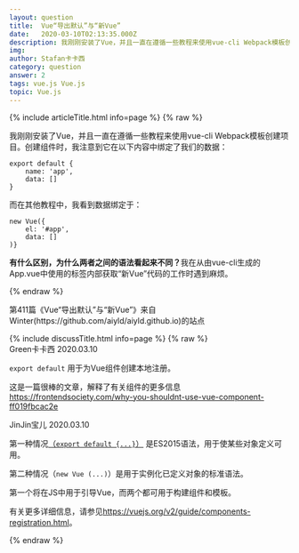 ```yaml
---
layout: question
title:  Vue“导出默认”与“新Vue”
date:   2020-03-10T02:13:35.000Z
description: 我刚刚安装了Vue，并且一直在遵循一些教程来使用vue-cli Webpack模板创建项目。创建组件时，我注意到它在以下内容中绑定了我们的数据：exp...
img: 
author: Stafan卡卡西
category: question
answer: 2
tags: vue.js Vue.js
topic: Vue.js
---
```

<div class="article-root">
  <div class="article">
    {% include articleTitle.html info=page %}
    {% raw %}
    <div class="article-content"><p><font style="vertical-align: inherit;"><font style="vertical-align: inherit;">我刚刚安装了Vue，并且一直在遵循一些教程来使用vue-cli Webpack模板创建项目。</font><font style="vertical-align: inherit;">创建组件时，我注意到它在以下内容中绑定了我们的数据：</font></font></p>

<pre><code>export default {<font></font>
    name: 'app',<font></font>
    data: []<font></font>
}<font></font>
</code></pre>

<p><font style="vertical-align: inherit;"><font style="vertical-align: inherit;">而在其他教程中，我看到数据绑定于：</font></font></p>

<pre><code>new Vue({<font></font>
    el: '#app',<font></font>
    data: []<font></font>
)}<font></font>
</code></pre>

<p><strong><font style="vertical-align: inherit;"><font style="vertical-align: inherit;">有什么区别，为什么两者之间的语法看起来不同？</font></font></strong><font style="vertical-align: inherit;"><font style="vertical-align: inherit;">我在从由vue-cli生成的App.vue中使用的标签内部获取“新Vue”代码的工作时遇到麻烦。</font></font></p></div>
    {% endraw %}
  </div>
  <p class="winter_mark">第411篇《Vue“导出默认”与“新Vue”》来自Winter(https://github.com/aiyld/aiyld.github.io)的站点</p>
  <div class="discuss-wrapper">
    {% include discussTitle.html info=page %}
    {% raw %}
    <div class="discuss-item">
        <div class="discuss-parent">
          <div class="discuss-meta">
            <span class="discuss-user">Green卡卡西</span>
            <span class="discuss-time">2020.03.10</span>
          </div>
          <div class="discuss-comment"><p><code>export default</code><font style="vertical-align: inherit;"><font style="vertical-align: inherit;"> 用于为Vue组件创建本地注册。</font></font></p>

<p><font style="vertical-align: inherit;"><font style="vertical-align: inherit;">这是一篇很棒的文章，解释了有关组件的更多信息 
 </font></font><a href="https://frontendsociety.com/why-you-shouldnt-use-vue-component-ff019fbcac2e" rel="noreferrer"><font style="vertical-align: inherit;"><font style="vertical-align: inherit;">https://frontendsociety.com/why-you-shouldnt-use-vue-component-ff019fbcac2e</font></font></a></p></div>
        </div></div><div class="discuss-item">
        <div class="discuss-parent">
          <div class="discuss-meta">
            <span class="discuss-user">JinJin宝儿</span>
            <span class="discuss-time">2020.03.10</span>
          </div>
          <div class="discuss-comment"><p><font style="vertical-align: inherit;"><font style="vertical-align: inherit;">第一种情况</font></font><a href="https://developer.mozilla.org/en-US/docs/web/javascript/reference/statements/export#Using_the_default_export" rel="nofollow noreferrer"><font style="vertical-align: inherit;"><font style="vertical-align: inherit;">（</font></font><code>export default {...}</code><font style="vertical-align: inherit;"><font style="vertical-align: inherit;">）</font></font></a><font style="vertical-align: inherit;"><font style="vertical-align: inherit;">   是ES2015语法，用于使某些对象定义可用。</font></font></p>

<p><font style="vertical-align: inherit;"><font style="vertical-align: inherit;">第二种情况（</font></font><code>new Vue (...)</code><font style="vertical-align: inherit;"><font style="vertical-align: inherit;">）是用于实例化已定义对象的标准语法。</font></font></p>

<p><font style="vertical-align: inherit;"><font style="vertical-align: inherit;">第一个将在JS中用于引导Vue，而两个都可用于构建组件和模板。</font></font></p>

<p><font style="vertical-align: inherit;"><font style="vertical-align: inherit;">有关</font><font style="vertical-align: inherit;">更多详细信息，</font><font style="vertical-align: inherit;">请参见</font></font><a href="https://vuejs.org/v2/guide/components-registration.html" rel="nofollow noreferrer"><font style="vertical-align: inherit;"><font style="vertical-align: inherit;">https://vuejs.org/v2/guide/components-registration.html</font></font></a><font style="vertical-align: inherit;"><font style="vertical-align: inherit;">。</font></font></p></div>
        </div></div>
    {% endraw %}
  </div>
<div>
